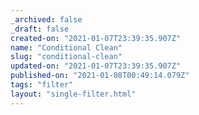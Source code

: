 ```yaml
---
_archived: false
_draft: false
created-on: "2021-01-07T23:39:35.907Z"
name: "Conditional Clean"
slug: "conditional-clean"
updated-on: "2021-01-07T23:39:35.907Z"
published-on: "2021-01-08T00:49:14.079Z"
tags: "filter"
layout: "single-filter.html"
---
```



